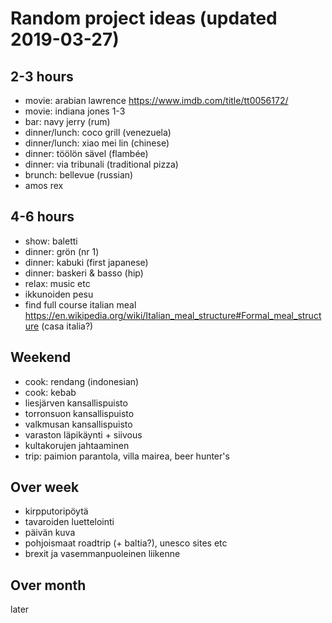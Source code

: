 # Random project ideas (updated 2019-03-27)

## 2-3 hours

* movie: arabian lawrence <https://www.imdb.com/title/tt0056172/>
* movie: indiana jones 1-3
* bar: navy jerry (rum)
* dinner/lunch: coco grill (venezuela)
* dinner/lunch: xiao mei lin (chinese)
* dinner: töölön sävel (flambée)
* dinner: via tribunali (traditional pizza)
* brunch: bellevue (russian)
* amos rex

## 4-6 hours

* show: baletti
* dinner: grön (nr 1)
* dinner: kabuki (first japanese)
* dinner: baskeri & basso (hip)
* relax: music etc
* ikkunoiden pesu
* find full course italian meal <https://en.wikipedia.org/wiki/Italian_meal_structure#Formal_meal_structure> (casa italia?)

## Weekend

* cook: rendang (indonesian)
* cook: kebab
* liesjärven kansallispuisto
* torronsuon kansallispuisto
* valkmusan kansallispuisto
* varaston läpikäynti + siivous
* kultakorujen jahtaaminen
* trip: paimion parantola, villa mairea, beer hunter's

## Over week

* kirpputoripöytä
* tavaroiden luettelointi
* päivän kuva
* pohjoismaat roadtrip (+ baltia?), unesco sites etc
* brexit ja vasemmanpuoleinen liikenne

## Over month

later
